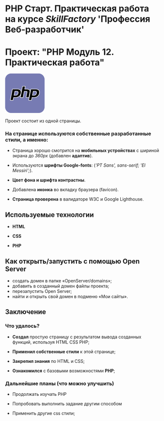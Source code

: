 # PHP Старт. Практическая работа на курсе *SkillFactory* **'Профессия Веб-разработчик'**

# Проект: "PHP Модуль 12. Практическая работа"

![news-logo](./img/php-icon.png)

Проект состоит из одной страницы.

### На странице используются собственные разработанные стили, а именно:

* Страница хорошо смотрится на **мобильных устройствах** с шириной экрана до *360px* (добавлен **адаптив**).

* Используются **шрифты Google-fonts**: (*'PT Sans', sans-serif; 'El Messiri';*).

* **Цвет фона и шрифта контрастны**.

* Добавлена **иконка** во вкладку браузера (favicon).

* **Страница проверена** в валидаторе W3C и Google Lighthouse.

## Используемые технологии

* **HTML**

* **CSS**

* **PHP**

## Как открыть/запустить с помощью Open Server

- создать домен в папке «OpenServer/domains»;
- добавить в созданный домен файлы проекта;
- перезапустить Open Server;
- найти и открыть свой домен в подменю «Мои сайты».

## Заключение

### Что удалось?

* **Создал** простую страницу с результатом вывода созданных функций, используя HTML CSS PHP; 

* **Применил собственные стили** к этой странице;

* **Закрепил знания** по HTML и CSS; 

* **Ознакомился** с базовыми возможностями **PHP**;

### Дальнейшие планы (что можно улучшить)

* Продолжать изучать PHP

* Попробовать выполнить задание другим способом

* Применить другие css стили;